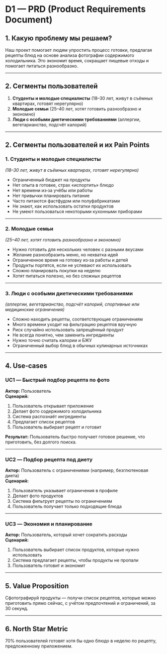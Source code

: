 # D1 — PRD (Product Requirements Document)

## 1. Какую проблему мы решаем?
Наш проект помогает людям упростить процесс готовки, предлагая рецепты блюд на основе анализа фотографии содержимого холодильника. Это экономит время, сокращает пищевые отходы и помогает питаться разнообразно.

---

## 2. Сегменты пользователей
1. **Студенты и молодые специалисты** (18–30 лет, живут в съёмных квартирах, готовят нерегулярно)  
2. **Молодые семьи** (25–40 лет, хотят готовить разнообразно и экономно)  
3. **Люди с особыми диетическими требованиями** (аллергии, вегетарианство, подсчёт калорий)  

---

## 2. Сегменты пользователей и их Pain Points

### 1. Студенты и молодые специалисты  
*(18–30 лет, живут в съёмных квартирах, готовят нерегулярно)*  
- Ограниченный бюджет на продукты  
- Нет опыта в готовке, страх «испортить» блюдо  
- Нет времени из‑за учёбы или работы  
- Нет привычки планировать питание  
- Часто питаются фастфудом или полуфабрикатами  
- Не знают, как использовать остатки продуктов  
- Не умеют пользоваться некоторыми кухонными приборами  

---

### 2. Молодые семьи  
*(25–40 лет, хотят готовить разнообразно и экономно)*  
- Нужно готовить для нескольких человек с разными вкусами  
- Желание разнообразить меню, но нехватка идей  
- Ограниченное время на готовку из‑за работы и детей  
- Продукты портятся, если не успевают их использовать  
- Сложно планировать покупки на неделю  
- Хотят питаться полезно, но без сложных рецептов  

---

### 3. Люди с особыми диетическими требованиями  
*(аллергии, вегетарианство, подсчёт калорий, спортивные или медицинские ограничения)*  
- Сложно находить рецепты, соответствующие ограничениям  
- Много времени уходит на фильтрацию рецептов вручную  
- Риск случайно использовать запрещённый продукт  
- Не всегда понятно, чем заменить ингредиенты  
- Нужно точно считать калории и БЖУ  
- Ограниченный выбор блюд в обычных кулинарных источниках  
---

## 4. Use‑cases

### UC1 — Быстрый подбор рецепта по фото
**Актор:** Пользователь  
**Сценарий:**
1. Пользователь открывает приложение  
2. Делает фото содержимого холодильника  
3. Система распознаёт ингредиенты  
4. Предлагает список рецептов  
5. Пользователь выбирает рецепт и готовит  

**Результат:** Пользователь быстро получает готовое решение, что приготовить, без долгого поиска.

---

### UC2 — Подбор рецепта под диету
**Актор:** Пользователь с ограничениями (например, безглютеновая диета)  
**Сценарий:**
1. Пользователь указывает ограничения в профиле  
2. Делает фото продуктов  
3. Система фильтрует рецепты по ограничениям  
4. Пользователь получает только подходящие блюда  

---

### UC3 — Экономия и планирование
**Актор:** Пользователь, который хочет сократить расходы  
**Сценарий:**
1. Пользователь выбирает список продуктов, которые нужно использовать  
2. Система предлагает рецепты, чтобы продукты не пропали  
3. Пользователь готовит и экономит  

---

## 5. Value Proposition
Сфотографируй продукты — получи список рецептов, которые можно приготовить прямо сейчас, с учётом предпочтений и ограничений, за 30 секунд.

---

## 6. North Star Metric
70% пользователей готовят хотя бы одно блюдо в неделю по рецепту, предложенному приложением.
